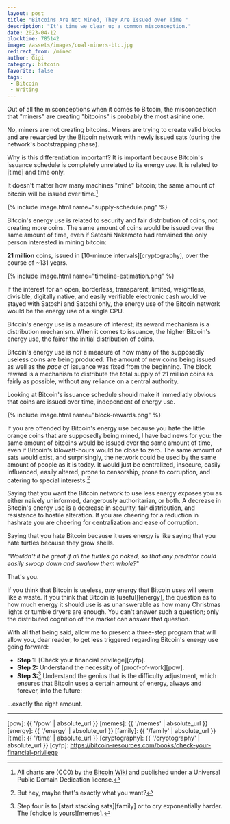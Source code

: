 ```yaml
---
layout: post
title: "Bitcoins Are Not Mined, They Are Issued over Time "
description: "It's time we clear up a common misconception."
date: 2023-04-12
blocktime: 785142
image: /assets/images/coal-miners-btc.jpg
redirect_from: /mined
author: Gigi
category: bitcoin
favorite: false
tags:
 - Bitcoin
 - Writing
---
```


Out of all the misconceptions when it comes to Bitcoin, the misconception that
"miners" are creating "bitcoins" is probably the most asinine one.

No, miners are not creating bitcoins. Miners are trying to create valid blocks
and are rewarded by the Bitcoin network with newly issued sats (during the
network's bootstrapping phase).

Why is this differentiation important? It is important because Bitcoin's
issuance schedule is completely unrelated to its energy use. It is related to
[time] and time only.

It doesn't matter how many machines "mine" bitcoin; the same amount of bitcoin
will be issued over time.[^fn-wiki]

{% include image.html name="supply-schedule.png" %}

Bitcoin's energy use is related to security and fair distribution of coins, not
creating more coins. The same amount of coins would be issued over the same
amount of time, even if Satoshi Nakamoto had remained the only person interested
in mining bitcoin:

**21 million** coins, issued in [10-minute intervals][cryptography], over
the course of ~131 years.

{% include image.html name="timeline-estimation.png" %}

If the interest for an open, borderless, transparent, limited, weightless,
divisible, digitally native, and easily verifiable electronic cash would've
stayed with Satoshi and Satoshi only, the energy use of the Bitcoin network
would be the energy use of a single CPU.

Bitcoin's energy use is a measure of interest; its reward mechanism is a
distribution mechanism. When it comes to issuance, the higher Bitcoin's energy
use, the fairer the initial distribution of coins.

Bitcoin's energy use is *not* a measure of how many of the supposedly useless
coins are being produced. The amount of new coins being issued as well as the
*pace* of issuance was fixed from the beginning. The block reward is a mechanism
to distribute the total supply of 21 million coins as fairly as possible,
without any reliance on a central authority.

Looking at Bitcoin's issuance schedule should make it immediatly obvious that
coins are issued over time, independent of energy use.

{% include image.html name="block-rewards.png" %}

If you are offended by Bitcoin's energy use because you hate the little orange
coins that are supposedly being mined, I have bad news for you: the same amount
of bitcoins would be issued over the same amount of time, even if Bitcoin's
kilowatt-hours would be close to zero. The same amount of sats would exist, and
surprisingly, the network could be used by the same amount of people as it is
today. It would just be centralized, insecure, easily influenced, easily
altered, prone to censorship, prone to corruption, and catering to special
interests.[^fn-si]

Saying that you want the Bitcoin network to use less energy exposes you as
either naively uninformed, dangerously authoritarian, or both. A decrease in
Bitcoin's energy use is a decrease in security, fair distribution, and
resistance to hostile alteration. If you are cheering for a reduction in
hashrate you are cheering for centralization and ease of corruption.

Saying that you hate Bitcoin because it uses energy is like saying that you hate
turtles because they grow shells.

"*Wouldn't it be great if all the turtles go naked, so that any predator could easily swoop down and swallow them whole?*"

That's you.

If you think that Bitcoin is useless, *any* energy that Bitcoin uses will seem
like a waste. If you think that Bitcoin is [useful][energy], the question as to how much
energy it should use is as unanswerable as how many Christmas lights or tumble
dryers are enough. You can't answer such a question; only the distributed
cognition of the market can answer that question.

With all that being said, allow me to present a three-step program that will
allow you, dear reader, to get less triggered regarding Bitcoin's energy use
going forward:

- **Step 1:** [Check your financial privilege][cyfp].
- **Step 2:** Understand the necessity of [proof-of-work][pow].
- **Step 3:**[^fn-step4] Understand the genius that is the difficulty adjustment, which ensures
that Bitcoin uses a certain amount of energy, always and forever, into the
future:

...exactly the right amount.

---

[^fn-wiki]: All charts are (CC0) by the [Bitcoin Wiki](https://en.bitcoin.it/wiki/Controlled_supply) and published under a Universal Public Domain Dedication license.

[^fn-step4]: Step four is to [start stacking sats][family] or to cry exponentially harder. The [choice is yours][memes].

[^fn-si]: But hey, maybe that's exactly what you want?

[pow]: {{ '/pow' | absolute_url }}
[memes]: {{ '/memes' | absolute_url }}
[energy]: {{ '/energy' | absolute_url }}
[family]: {{ '/family' | absolute_url }}
[time]: {{ '/time' | absolute_url }}
[cryptography]: {{ '/cryptography' | absolute_url }}
[cyfp]: https://bitcoin-resources.com/books/check-your-financial-privilege

